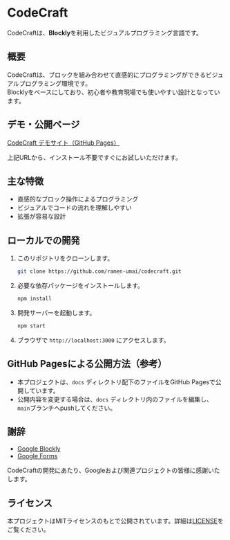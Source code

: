 # CodeCraft

CodeCraftは、**Blockly**を利用したビジュアルプログラミング言語です。

## 概要

CodeCraftは、ブロックを組み合わせて直感的にプログラミングができるビジュアルプログラミング環境です。  
Blocklyをベースにしており、初心者や教育現場でも使いやすい設計となっています。

## デモ・公開ページ

[CodeCraft デモサイト（GitHub Pages）](https://ramen-umai.github.io/CodeCraft/block.html)

上記URLから、インストール不要ですぐにお試しいただけます。

## 主な特徴

- 直感的なブロック操作によるプログラミング
- ビジュアルでコードの流れを理解しやすい
- 拡張が容易な設計

## ローカルでの開発

1. このリポジトリをクローンします。

   ```sh
   git clone https://github.com/ramen-umai/codecraft.git
   ```

2. 必要な依存パッケージをインストールします。

   ```sh
   npm install
   ```

3. 開発サーバーを起動します。

   ```sh
   npm start
   ```

4. ブラウザで `http://localhost:3000` にアクセスします。

## GitHub Pagesによる公開方法（参考）

- 本プロジェクトは、`docs` ディレクトリ配下のファイルをGitHub Pagesで公開しています。
- 公開内容を変更する場合は、`docs` ディレクトリ内のファイルを編集し、`main`ブランチへpushしてください。

## 謝辞

- [Google Blockly](https://developers.google.com/blockly)
- [Google Forms](https://www.google.com/forms/about/)
  
CodeCraftの開発にあたり、Googleおよび関連プロジェクトの皆様に感謝いたします。

## ライセンス

本プロジェクトはMITライセンスのもとで公開されています。詳細は[LICENSE](./LICENSE)をご覧ください。
